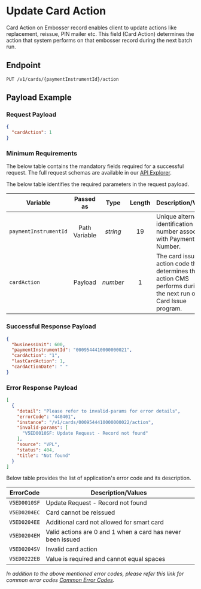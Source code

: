 # Update Card Action

Card Action on Embosser record enables client to update actions like replacement, reissue, PIN mailer etc. This field (Card Action) determines the action that system performs on that embosser record during the next batch run. 
  
## Endpoint

`PUT /v1/cards/{paymentInstrumentId}/action`

## Payload Example

### Request Payload

```json
{
  "cardAction": 1
}
```

### Minimum Requirements

The below table contains the mandatory fields required for a successful request. The full request schemas are available in our [API Explorer](../api/?type=put&path=/v1/cards/{paymentInstrumentId}/action).

The below table identifies the required parameters in the request payload.

| Variable | Passed as | Type | Length | Description/Values |
| -------- | :-------: | :--: | :------------: | ------------------ |
| `paymentInstrumentId` | Path Variable | *string* | 19 | Unique alternate identification number associated with Payment Card Number. |
| `cardAction` | Payload | *number* | 1 | The card issue action code that determines the action CMS performs during the next run of the Card Issue program. | 

### Successful Response Payload

```json
{
  "businessUnit": 600,
  "paymentInstrumentId": "0009544410000000021",
  "cardAction": "1",
  "lastCardAction": 1,
  "cardActionDate": " "
}
```

### Error Response Payload

```json
[
  {
    "detail": "Please refer to invalid-params for error details",
    "errorCode": "440401",
    "instance": "/v1/cards/0009544410000000022/action",
    "invalid-params": [
      "V5ED0010SF: Update Request - Record not found"
    ],
    "source": "VPL",
    "status": 404,
    "title": "Not found"
  }
]
```

Below table provides the list of application's error code and its description.

| ErrorCode |  Description/Values |
| --------  | ------------------ |
| `V5ED0010SF` | Update Request - Record not found |         
| `V5ED0204EC` | Card cannot be reissued |    
| `V5ED0204EE` | Additional card not allowed for smart card |               
| `V5ED0204EM` | Valid actions are 0 and 1 when a card has never been issued |                
| `V5ED0204SV` | Invalid  card action |         
| `V5ED0222EB` | Value is required and cannot equal spaces | 

*In addition to the above mentioned error codes, please refer this link for common error codes [Common Error Codes](?path=docs/Common_Error_Code.md).*      

